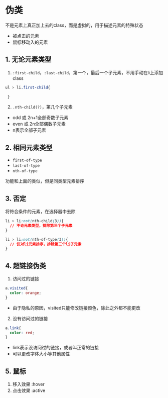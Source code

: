 

# 伪类

不是元素上真正加上去的class，而是虚拟的，用于描述元素的特殊状态
- 被点击的元素
- 鼠标移动入的元素



## 1. 无论元素类型
1. `:first-child`，`:last-child`，第一个，最后一个子元素，不用手动在li上添加class
  ```css
  ul > li.first-child{
    
   }
  ```
2. `.nth-child(?)`，第几个子元素
  - odd 或 2n+1全部奇数子元素
  - even 或 2n全部偶数子元素
  - n表示全部子元素

## 2. 相同元素类型
- `first-of-type`
- `last-of-type`
- `nth-of-type`

功能和上面的类似，但是同类型元素排序

## 3. 否定
将符合条件的元素，在选择器中去除
```css
li > li:not(nth-child(3)){
  // 不论元素类型，排除第三个子元素
}
```
```css
li > li:not(nth-of-type(3)){
  // 仅对li元素排序，排除第三个li子元素
}
```

## 4. 超链接伪类

1. 访问过的链接
  ```css
  a.visited{
    color: orange;
  }
  ```
  - 由于隐私的原因，visited只能修改链接颜色，除此之外都不能更改

2. 没有访问过的链接
  ```css
  a.link{
    color: red;
  }
  ```
  - link表示没访问过的链接，或者叫正常的链接
  - 可以更改字体大小等其他属性

## 5. 鼠标
1. 移入效果 :hover
2. 点击效果 :active












